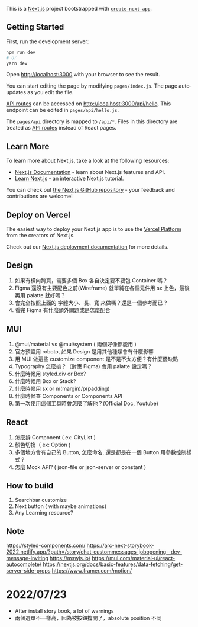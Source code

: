 This is a [Next.js](https://nextjs.org/) project bootstrapped with [`create-next-app`](https://github.com/vercel/next.js/tree/canary/packages/create-next-app).

## Getting Started

First, run the development server:

```bash
npm run dev
# or
yarn dev
```

Open [http://localhost:3000](http://localhost:3000) with your browser to see the result.

You can start editing the page by modifying `pages/index.js`. The page auto-updates as you edit the file.

[API routes](https://nextjs.org/docs/api-routes/introduction) can be accessed on [http://localhost:3000/api/hello](http://localhost:3000/api/hello). This endpoint can be edited in `pages/api/hello.js`.

The `pages/api` directory is mapped to `/api/*`. Files in this directory are treated as [API routes](https://nextjs.org/docs/api-routes/introduction) instead of React pages.

## Learn More

To learn more about Next.js, take a look at the following resources:

- [Next.js Documentation](https://nextjs.org/docs) - learn about Next.js features and API.
- [Learn Next.js](https://nextjs.org/learn) - an interactive Next.js tutorial.

You can check out [the Next.js GitHub repository](https://github.com/vercel/next.js/) - your feedback and contributions are welcome!

## Deploy on Vercel

The easiest way to deploy your Next.js app is to use the [Vercel Platform](https://vercel.com/new?utm_medium=default-template&filter=next.js&utm_source=create-next-app&utm_campaign=create-next-app-readme) from the creators of Next.js.

Check out our [Next.js deployment documentation](https://nextjs.org/docs/deployment) for more details.

## Design

1. 如果有橫向跨頁，需要多個 Box 各自決定要不要包 Container 嗎？
2. Figma 還沒有主要配色之前(Wireframe) 就單純在各個元件用 sx 上色，最後再用 palatte 就好嗎？
3. 會完全按照上面的 字體大小、長、寬 來做嗎？還是一個參考而已？
4. 看完 Figma 有什麼額外問題或是怎麼配合

## MUI

1. @mui/material vs @mui/system ( 兩個好像都能用 )
2. 官方預設用 roboto, 如果 Design 是用其他種類會有什麼影響
3. 用 MUI 做這些 customize component 是不是不太方便？有什麼優缺點
4. Typography 怎麼挑？（對應 Figma) 會用 palatte 設定嗎？
5. 什麼時候用 styled.div or Box?
6. 什麼時候用 Box or Stack?
7. 什麼時候用 sx or m(margin)/p(padding)
8. 什麼時候查 Components or Components API
9. 第一次使用這個工具時會怎麼了解他？(Official Doc, Youtube)

## React

1. 怎麼拆 Component ( ex: CityList )
2. 顏色切換（ ex: Option )
3. 多個地方會有自己的 Button, 怎麼命名, 還是都是在一個 Button 用參數控制樣式？
4. 怎麼 Mock API? ( json-file or json-server or constant )

## How to build

1. Searchbar customize
2. Next button ( with maybe animations)
3. Any Learning resource?

## Note

https://styled-components.com/
https://arc-next-storybook-2022.netlify.app/?path=/story/chat-custommessages-jobopening--dev-message-inviting
https://mswjs.io/
https://mui.com/material-ui/react-autocomplete/
https://nextjs.org/docs/basic-features/data-fetching/get-server-side-props
https://www.framer.com/motion/

# 2022/07/23

* After install story book, a lot of warnings
* 兩個選單不一樣高，因為被按鈕撐開了，absolute position 不同
